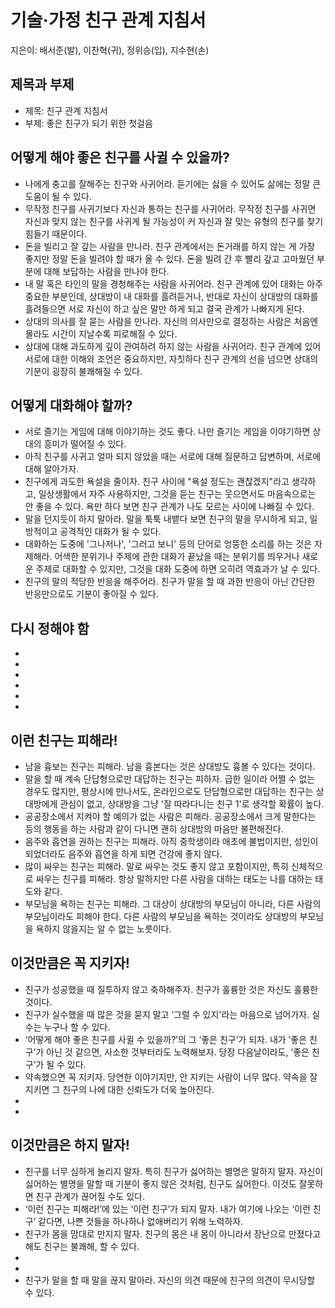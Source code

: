 # 기술·가정 친구 관계 지침서
지은이: 배서준(발), 이찬혁(귀), 정위승(입), 지수현(손)

## 제목과 부제
* 제목: 친구 관계 지침서
* 부제: 좋은 친구가 되기 위한 첫걸음

## 어떻게 해야 좋은 친구를 사귈 수 있을까?
* 나에게 충고를 잘해주는 친구와 사귀어라. 듣기에는 싫을 수 있어도 삶에는 정말 큰 도움이 될 수 있다.
* 무작정 친구를 사귀기보다 자신과 통하는 친구를 사귀어라. 무작정 친구를 사귀면 자신과 맞지 않는 친구를 사귀게 될 가능성이 커 자신과 잘 맞는 유형의 친구를 찾기 힘들기 때문이다.
* 돈을 빌리고 잘 갚는 사람을 만나라. 친구 관계에서는 돈거래를 하지 않는 게 가장 좋지만 정말 돈을 빌려야 할 때가 올 수 있다. 돈을 빌려 간 후 빨리 갚고 고마웠던 부분에 대해 보답하는 사람을 만나야 한다.
* 내 말 혹은 타인의 말을 경청해주는 사람을 사귀어라. 친구 관계에 있어 대화는 아주 중요한 부분인데, 상대방이 내 대화를 흘려듣거나, 반대로 자신이 상대방의 대화를 흘려들으면 서로 자신이 하고 싶은 말만 하게 되고 결국 관계가 나빠지게 된다.
* 상대의 의사를 잘 묻는 사람을 만나라. 자신의 의사만으로 결정하는 사람은 처음엔 몰라도 시간이 지날수록 피로해질 수 있다.
* 상대에 대해 과도하게 깊이 관여하려 하지 않는 사람을 사귀어라. 친구 관계에 있어 서로에 대한 이해와 조언은 중요하지만, 자칫하다 친구 관계의 선을 넘으면 상대의 기분이 굉장히 불쾌해질 수 있다.

## 어떻게 대화해야 할까?
* 서로 즐기는 게임에 대해 이야기하는 것도 좋다. 나만 즐기는 게임을 이야기하면 상대의 흥미가 떨어질 수 있다.
* 아직 친구를 사귀고 얼마 되지 않았을 때는 서로에 대해 질문하고 답변하며, 서로에 대해 알아가자.
* 친구에게 과도한 욕설을 줄이자. 친구 사이에 "욕설 정도는 괜찮겠지"라고 생각하고, 일상생활에서 자주 사용하지만, 그것을 듣는 친구는 웃으면서도 마음속으로는 안 좋을 수 있다. 욕만 하다 보면 친구 관계가 나도 모르는 사이에 나빠질 수 있다.
* 말을 던지듯이 하지 말아라. 말을 툭툭 내뱉다 보면 친구의 말을 무시하게 되고, 일방적이고 공격적인 대화가 될 수 있다.
* 대화하는 도중에 '그나저나', '그러고 보니' 등의 단어로 엉뚱한 소리를 하는 것은 자제해라. 어색한 분위기나 주제에 관한 대화가 끝났을 때는 분위기를 띄우거나 새로운 주제로 대화할 수 있지만, 그것을 대화 도중에 하면 오히려 역효과가 날 수 있다.
* 친구의 말의 적당한 반응을 해주어라. 친구가 말을 할 때 과한 반응이 아닌 간단한 반응만으로도 기분이 좋아질 수 있다.

## 다시 정해야 함
* 
* 
* 
* 
* 
* 

## 이런 친구는 피해라!
* 남을 흉보는 친구는 피해라. 남을 흉본다는 것은 상대방도 흉볼 수 있다는 것이다.
* 말을 할 때 계속 단답형으로만 대답하는 친구는 피하자. 급한 일이라 어쩔 수 없는 경우도 많지만, 평상시에 만나서도, 온라인으로도 단답형으로만 대답하는 친구는 상대방에게 관심이 없고, 상대방을 그냥 '잘 따라다니는 친구 1'로 생각할 확률이 높다.
* 공공장소에서 지켜야 할 예의가 없는 사람은 피해라. 공공장소에서 크게 말한다는 등의 행동을 하는 사람과 같이 다니면 괜히 상대방의 마음만 불편해진다.
* 음주와 흡연을 권하는 친구는 피해라. 아직 중학생이라 애초에 불법이지만, 성인이 되었더라도 음주와 흡연을 하게 되면 건강에 좋지 않다.
* 많이 싸우는 친구는 피해라. 말로 싸우는 것도 좋지 않고 포함이지만, 특히 신체적으로 싸우는 친구를 피해라. 항상 말하지만 다른 사람을 대하는 태도는 나를 대하는 태도와 같다.
* 부모님을 욕하는 친구는 피해라. 그 대상이 상대방의 부모님이 아니라, 다른 사람의 부모님이라도 피해야 한다. 다른 사람의 부모님을 욕하는 것이라도 상대방의 부모님을 욕하지 않을지는 알 수 없는 노릇이다.

## 이것만큼은 꼭 지키자!
* 친구가 성공했을 때 질투하지 않고 축하해주자. 친구가 훌륭한 것은 자신도 훌륭한 것이다.
* 친구가 실수했을 때 많은 것을 묻지 말고 ‘그럴 수 있지'라는 마음으로 넘어가자. 실수는 누구나 할 수 있다.
* ‘어떻게 해야 좋은 친구를 사귈 수 있을까?’의 그 ‘좋은 친구’가 되자. 내가 ‘좋은 친구’가 아닌 것 같으면, 사소한 것부터라도 노력해보자. 당장 다음날이라도, ‘좋은 친구’가 될 수 있다.
* 약속했으면 꼭 지키자. 당연한 이야기지만, 안 지키는 사람이 너무 많다. 약속을 잘 지키면 그 친구의 나에 대한 신뢰도가 더욱 높아진다.
* 
* 

## 이것만큼은 하지 말자!
* 친구를 너무 심하게 놀리지 말자. 특히 친구가 싫어하는 별명은 말하지 말자. 자신이 싫어하는 별명을 말할 때 기분이 좋지 않은 것처럼, 친구도 싫어한다. 이것도 잘못하면 친구 관계가 끊어질 수도 있다.
* ‘이런 친구는 피해라!’에 있는 ‘이런 친구’가 되지 말자. 내가 여기에 나오는 ‘이런 친구’ 같다면, 나쁜 것들을 하나하나 없애버리기 위해 노력하자.
* 친구가 몸을 맘대로 만지지 말자. 친구의 몸은 내 몸이 아니라서 장난으로 만졌다고 해도 친구는 불쾌해, 할 수 있다.
* 
* 
* 친구가 말을 할 때 말을 끊지 말아라. 자신의 의견 때문에 친구의 의견이 무시당할 수 있다.
